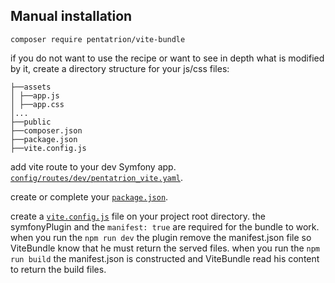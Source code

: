 ## Manual installation

```console
composer require pentatrion/vite-bundle
```

if you do not want to use the recipe or want to see in depth what is modified by it, create a directory structure for your js/css files:

```
├──assets
│ ├──app.js
│ ├──app.css
│...
├──public
├──composer.json
├──package.json
├──vite.config.js
```

add vite route to your dev Symfony app. [`config/routes/dev/pentatrion_vite.yaml`](https://github.com/lhapaipai/vite-bundle/blob/main/config/routes/dev/pentatrion_vite.yaml).


create or complete your [`package.json`](https://github.com/lhapaipai/vite-bundle/blob/main/install/package.json).


create a [`vite.config.js`](https://github.com/lhapaipai/vite-bundle/blob/main/install/vite.config.js) file on your project root directory.
the symfonyPlugin and the `manifest: true` are required for the bundle to work. when you run the `npm run dev` the plugin remove the manifest.json file so ViteBundle know that he must return the served files.
when you run the `npm run build` the manifest.json is constructed and ViteBundle read his content to return the build files.
